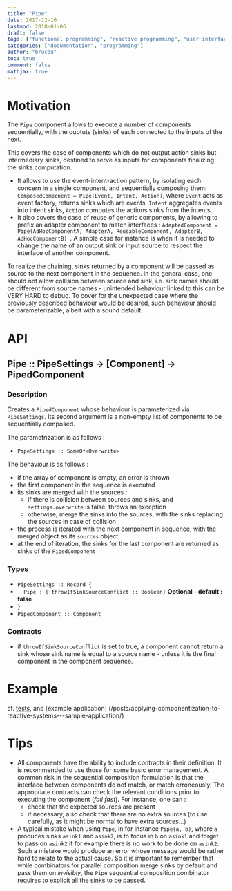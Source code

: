 ```yaml
---
title: "Pipe"
date: 2017-12-16
lastmod: 2018-01-06
draft: false
tags: ["functional programming", "reactive programming", "user interface"]
categories: ["documentation", "programming"]
author: "brucou"
toc: true
comment: false
mathjax: true
---
```


# Motivation

The `Pipe` component allows to execute a number of components sequentially, with the ouptuts (sinks)
 of each connected to the inputs of the next.  

This covers the case of components which do not output action sinks but intermediary sinks, 
destined to serve as inputs for components finalizing the sinks computation. 

- It allows to use the event-intent-action pattern, by isolating each concern in a single component, and 
sequentially composing them: `ComposedComponent = Pipe(Event, Intent, Action)`, where `Event` 
acts as event factory, returns sinks which are events, `Intent` aggregates events into intent 
sinks, `Action` computes the actions sinks from the intents. 
- It also covers the case of reuse of generic components, by allowing to prefix an adapter component to match interfaces : 
`AdaptedComponent = Pipe(AdHocComponentA, AdapterA, ReusableComponent, AdapterB, AdHocComponentB)
`. A simple case for instance is when it is needed to change the name of an output sink or 
input source to respect the interface of another component.

To realize the chaining, sinks returned by a component will be passed as source to the next 
component in the sequence. In the general case, one should not allow collision between source and
 sink, i.e. sink names should be different from source names - unintended behaviour linked to 
 this can be VERY HARD to debug. To cover for the unexpected case where the previously described behaviour would be desired, such behaviour should be parameterizable, albeit with a sound default.

# API

## Pipe :: PipeSettings -> [Component] -> PipedComponent
### Description
Creates a `PipedComponent` whose behaviour is parameterized via `PipeSettings`. Its second 
argument is a non-empty list of components to be sequentially composed.

The parametrization is as follows :

- `PipeSettings :: SomeOf<Overwrite>`

The behaviour is as follows :

- if the array of component is empty, an error is thrown
- the first component in the sequence is executed
- its sinks are merged with the sources :
  - if there is collision between sources and sinks, and `settings.overwrite` is false, throws an
   exception
  - otherwise, merge the sinks into the sources, with the sinks replacing the sources in case of 
  collision
- the process is iterated with the next component in sequence, with the merged object as its 
`sources` object.
- at the end of iteration, the sinks for the last component are returned as sinks of the 
`PipedComponent`

### Types
- `PipeSettings :: Record {`
- `  Pipe : { throwIfSinkSourceConflict :: Boolean}` **Optional - default : false**
- `}`
- `PipedComponent :: Component`

### Contracts
- if `throwIfSinkSourceConflict` is set to true, a component cannot return a sink 
whose sink name is equal to a source name - unless it is the final component in the component sequence.

# Example
cf. [tests](https://github.com/brucou/component-combinators/blob/master/test/Pipe.specs.js), and [example application]
(/posts/applying-componentization-to-reactive-systems---sample-application/)

# Tips
- All components have the ability to include contracts in their definition. It is recommended to 
use those for some basic error management. A common risk in the sequential composition 
formulation is that the interface between components do not match, or match erroneously. The 
appropriate contracts can check the relevant conditions prior to executing the component (<em>fail 
fast</em>). For instance, one can :
  - check that the expected sources are present
  - if necessary, also check that there are no extra sources (to use carefully, as it might be 
normal to have extra sources...) 
- A typical mistake when using `Pipe`, in for instance `Pipe(a, b)`, where `a` produces sinks 
`asink1` and `asink2`, is to focus in `b` on `asink1` and forget to pass on `asink2` if for 
example there is no work to be done on `asink2`. Such a mistake would produce an error whose 
message would be rather hard to relate to the actual cause. So it is important to remember that 
while combinators for parallel composition merge sinks by default and pass them on *invisibly*, 
the `Pipe` sequential composition combinator requires to explicit all the sinks to be passed.
